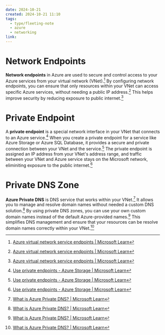 ```yaml
---
date: 2024-10-21
created: 2024-10-21 11:10
tags:
  - type/fleeting-note
  - azure
  - networking
link:
---
```

# Network Endpoints
**Network endpoints** in Azure are used to secure and control access to your Azure services from your virtual network (VNet).[^1]  By configuring network endpoints, you can ensure that only resources within your VNet can access specific Azure services, without needing a public IP address.[^1]  This helps improve security by reducing exposure to public internet.[^1]

# Private Endpoint 
A **private endpoint** is a special network interface in your VNet that connects to an Azure service.[^2]  When you create a private endpoint for a service like Azure Storage or Azure SQL Database, it provides a secure and private connection between your VNet and the service.[^2]  The private endpoint is assigned an IP address from your VNet's address range, and traffic between your VNet and Azure service stays on the Microsoft network, eliminiting exposure to the public internet.[^2]

# Private DNS Zone
**Azure Private DNS** is DNS service that works within your VNet.[^3]  It allows you to manage and resolve domain names without needed a custom DNS solution.[^3]  By using private DNS zones, you can use your own custom domain names instead of the default Azure-provided names.[^3]  This simplifies DNS management and ensure that your resources can be resolve domain names correctly within your VNet.[^3]


<!-- Footnotes -->
[^1]: [Azure virtual network service endpoints | Microsoft Learn](https://learn.microsoft.com/en-us/azure/virtual-network/virtual-network-service-endpoints-overview)
[^2]: [Use private endpoints - Azure Storage | Microsoft Learn](https://learn.microsoft.com/en-us/azure/storage/common/storage-private-endpoints)
[^3]: [What is Azure Private DNS? | Microsoft Learn](https://learn.microsoft.com/en-us/azure/dns/private-dns-overview)